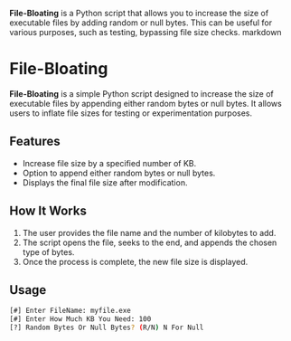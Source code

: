 
**File-Bloating** is a Python script that allows you to increase the size of executable files by adding random or null bytes. This can be useful for various purposes, such as testing, bypassing file size checks.
markdown
# File-Bloating

**File-Bloating** is a simple Python script designed to increase the size of executable files by appending either random bytes or null bytes. It allows users to inflate file sizes for testing or experimentation purposes.

## Features
- Increase file size by a specified number of KB.
- Option to append either random bytes or null bytes.
- Displays the final file size after modification.

## How It Works
1. The user provides the file name and the number of kilobytes to add.
2. The script opens the file, seeks to the end, and appends the chosen type of bytes.
3. Once the process is complete, the new file size is displayed.

## Usage
```bash
[#] Enter FileName: myfile.exe
[#] Enter How Much KB You Need: 100
[?] Random Bytes Or Null Bytes? (R/N) N For Null
```
